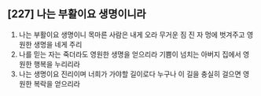 ## [227] 나는 부활이요 생명이니라

1) 나는 부활이요 생명이니 목마른 사람은 내게 오라 무거운 짐 진 자 멍에 벗겨주고 영원한 생명을 네게 주리  
2) 나를 믿는 자는 죽더라도 영원한 생명을 얻으리라 기쁨이 넘치는 아버지 집에서 영원한 행복을 누리리라  
3) 나는 생명이요 진리이며 너희가 가야할 길이로다 누구나 이 길을 충실히 걸으면 영원한 복락을 얻으리라
